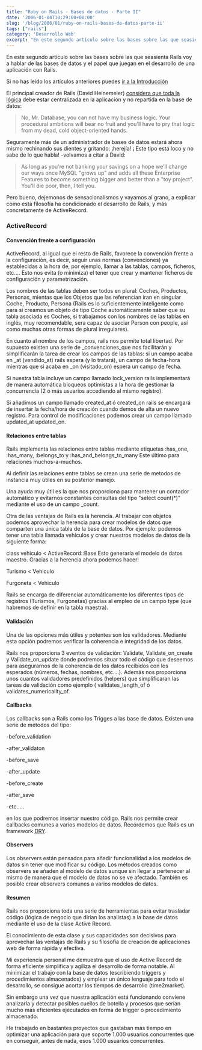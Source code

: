```yaml
---
title: "Ruby on Rails - Bases de datos - Parte II"
date: '2006-01-04T10:29:00+00:00'
slug: '/blog/2006/01/ruby-on-rails-bases-de-datos-parte-ii'
tags: ["rails"]
category: 'Desarrollo Web'
excerpt: "En este segundo artículo sobre las bases sobre las que seasienta Rails voy a hablar de las bases de datos y el papel que juegan en el desarrollo de una aplicación con Rails.Si no has leído los artícu..."
---
```

En este segundo artículo sobre las bases sobre las que seasienta Rails voy a hablar de las bases de datos y el papel que juegan en el desarrollo de una aplicación con Rails.

Si no has leído los artículos anteriores puedes [ir a la Introducción](http://www.riojasoft.com/articles/2005/12/02/ruby-on-rails-solamente-un-framework-para-desarrollo-web-introducci%F3n)

El principal creador de Rails (David Heinemeier) [considera que toda la lógica](http://www.loudthinking.com/arc/000516.html) debe estar centralizada en la aplicación y no repartida en la base de datos:

> No, Mr. Database, you can not have my business logic. Your procedural ambitions will bear no fruit and you'll have to pry that logic from my dead, cold object-oriented hands.

Seguramente más de un administrador de bases de datos estará ahora mismo rechinando sus dientes y gritando: ¡herejía! ¡ Este tipo está loco y no sabe de lo que habla! -volvamos a citar a David:

> As long as you're not banking your savings on a hope we'll change our ways once MySQL "grows up" and adds all these Enterprise Features to become something bigger and better than a "toy project". You'll die poor, then, I tell you.

Pero bueno, dejemonos de sensacionalismos y vayamos al grano, a explicar como esta filosofía ha condicionado el desarrollo de Rails, y más concretamente de ActiveRecord.

### ActiveRecord

#### Convención frente a configuración

ActiveRecord, al igual que el resto de Rails, favorece la convención frente a la configuración, es decir, seguir unas normas (convenciones) ya establecidas a la hora de, por ejemplo, llamar a las tablas, campos, ficheros, etc.... Esto nos evita (o minimiza) el tener que crear y mantener ficheros de configuración y parametrización.

Los nombres de las tablas deben ser todos en plural: Coches, Productos, Personas, mientas que los Objetos que las referencian iran en singular Coche, Producto, Persona (Rails es lo suficientemente inteligente como para si creamos un objeto de tipo Coche automáticamente saber que su tabla asociada es Coches, si trabajamos con los nombres de las tablas en inglés, muy recomendable, sera capaz de asociar Person con people, así como muchas otras formas de plural irregulares).

En cuanto al nombre de los campos, rails nos permite total libertad. Por supuesto existen una serie de _convenciones_que nos facilitarán y simplificarán la tarea de crear los campos de las tablas: si un campo acaba en \_at (vendido\_at) rails espera (y lo tratará), un campo de fecha-hora mientras que si acaba en \_on (visitado\_on) espera un campo de fecha.

Si nuestra tabla incluye un campo llamado lock\_version rails implementará de manera automática bloqueos optimistas a la hora de gestionar la concurrencia (2 ó más usuarios accediendo al mismo registro).

Si añadimos un campo llamado created\_at ó created\_on rails se encargará de insertar la fecha/hora de creación cuando demos de alta un nuevo registro. Para control de modificaciones podemos crear un campo llamado updated\_at updated\_on.

#### Relaciones entre tablas

Rails implementa las relaciones entre tablas mediante etiquetas :has\_one, :has\_many, :belongs\_to y :has\_and\_belongs\_to\_many Este último para relaciones muchos-a-muchos.

Al definir las relaciones entre tablas se crean una serie de metodos de instancia muy útiles en su posterior manejo.

Una ayuda muy útil es la que nos proporciona para mantener un contador automático y evitarnos constantes consultas del tipo "select count(\*)" mediante el uso de un campo \_count.

Otra de las ventajas de Rails es la herencia. Al trabajar con objetos podemos aprovechar la herencia para crear modelos de datos que comparten una única tabla de la base de datos. Por ejemplo: podemos tener una tabla llamada vehículos y crear nuestros modelos de datos de la siguiente forma:

class vehiculo \< ActiveRecord::Base Esto generaría el modelo de datos maestro. Gracias a la herencia ahora podemos hacer:

Turismo \< Vehiculo

Furgoneta \< Vehiculo

Rails se encarga de diferenciar automáticamente los diferentes tipos de registros (Turismos, Furgonetas) gracias al empleo de un campo type (que habremos de definir en la tabla maestra).

#### Validación

Una de las opciones más útiles y potentes son los validadores. Mediante esta opción podremos verificar la coherencia e integridad de los datos.

Rails nos proporciona 3 eventos de validación: Validate, Validate\_on\_create y Validate\_on\_update donde podremos situar todo el código que deseemos para asegurarnos de la coherencia de los datos recibidos con los esperados (números, fechas, nombres, etc....). Además nos proporciona unos cuantos validadores predefinidos (helpers) que simplificaran las tareas de validación como ejemplo ( validates\_length\_of ó validates\_numericality\_of.

#### Callbacks

Los callbacks son a Rails como los Trigges a las base de datos. Existen una serie de métodos del tipo:

-before\_validation

-after\_validaton

-before\_save

-after\_update

-before\_create

-after\_save

-etc.....

en los que podremos insertar nuestro código. Rails nos permite crear callbacks comunes a varios modelos de datos. Recordemos que Rails es un framework <acronym title="Dont Repeat Yourself">DRY</acronym>.

#### Observers

Los observers están pensados para añadir funcionalidad a los modelos de datos sin tener que modificar su código. Los métodos creados como observers se añaden al modelo de datos aunque sin llegar a pertenecer al mismo de manera que el modelo de datos no se ve afectado. También es posible crear observers comunes a varios modelos de datos.

#### Resumen

Rails nos proporciona toda una serie de herramientas para evitar trasladar código (lógica de negocio que dirian los analistas) a la base de datos mediante el uso de la clase Active Record.

El conocimiento de esta clase y sus capacidades son decisivos para aprovechar las ventajas de Rails y su filosofía de creación de aplicaciones web de forma rápida y efectiva.

Mi experiencia personal me demuestra que el uso de Active Record de forma eficiente simplifica y agiliza el desarrollo de forma notable. Al minimizar el trabajo con la base de datos (escribiendo triggers y procedimientos almacenados) y emplear un único lenguaje para todo el desarrollo, se consigue acortar los tiempos de desarrollo (time2market).

Sin embargo una vez que nuestra aplicación está funcionando conviene analizarla y detectar posibles cuellos de botella y procesos que serían mucho más eficientes ejecutados en forma de trigger o procedimiento almacenado.

He trabajado en bastantes proyectos que gastaban más tiempo en optimizar una aplicación para que soporte 1.000 usuarios concurrentes que en conseguir, antes de nada, esos 1.000 usuarios concurrentes.

